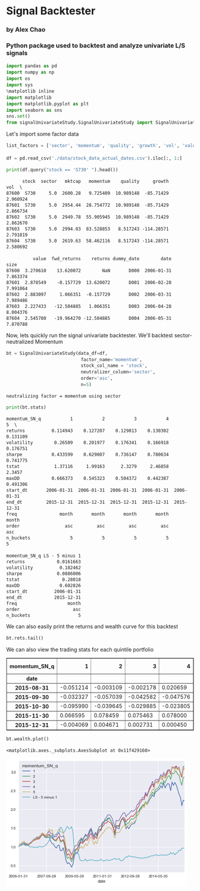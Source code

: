 # Signal Backtester
### by Alex Chao

### Python package used to backtest and analyze univariate L/S signals


```python
import pandas as pd
import numpy as np
import os
import sys
%matplotlib inline
import matplotlib
import matplotlib.pyplot as plt
import seaborn as sns
sns.set()
from signalUnivariateStudy.SignalUnivariateStudy import SignalUnivariateStudy
```

Let's import some factor data



```python
list_factors = ['sector', 'momentum', 'quality', 'growth', 'vol', 'value', 'size']

df = pd.read_csv('./data/stock_data_actual_dates.csv').iloc[:, 1:]

```


```python
print(df.query("stock == 'S730' ").head())
```

          stock  sector   mktcap   momentum    quality     growth       vol  \
    87600  S730     5.0  2600.28   9.725409  10.989148  -85.71429  2.960924
    87601  S730     5.0  2954.44  28.754772  10.989148  -85.71429  2.866734
    87602  S730     5.0  2949.78  55.905945  10.989148  -85.71429  2.862670
    87603  S730     5.0  2994.03  83.528853   8.517243 -114.28571  2.791819
    87604  S730     5.0  2619.63  58.462116   8.517243 -114.28571  2.580692

              value  fwd_returns    returns dummy_date        date      size
    87600  3.270610    13.620072        NaN       D000  2006-01-31  7.863374
    87601  2.878549    -0.157729  13.620072       D001  2006-02-28  7.991064
    87602  2.883097     1.066351  -0.157729       D002  2006-03-31  7.989486
    87603  2.227433   -12.504885   1.066351       D003  2006-04-28  8.004376
    87604  2.545780   -19.964270 -12.504885       D004  2006-05-31  7.870788


Now, lets quickly run the signal univariate backtester. We'll backtest sector-neutralized Momentum


```python
bt = SignalUnivariateStudy(data_df=df,
                            factor_name='momentum',
                            stock_col_name = 'stock',
                            neutralizer_column='sector',
                            order='asc',
                            n=5)

```

    neutralizing factor = momentum using sector



```python
print(bt.stats)
```

    momentum_SN_q           1           2           3           4           5  \
    returns          0.114943    0.127207    0.129813    0.130302    0.131109
    volatility        0.26509    0.201977    0.176341    0.166918    0.176751
    sharpe           0.433599    0.629807    0.736147    0.780634    0.741775
    tstat             1.37116     1.99163      2.3279     2.46858      2.3457
    maxDD            0.666373    0.545323    0.504372    0.442387    0.491306
    start_dt       2006-01-31  2006-01-31  2006-01-31  2006-01-31  2006-01-31
    end_dt         2015-12-31  2015-12-31  2015-12-31  2015-12-31  2015-12-31
    freq                month       month       month       month       month
    order                 asc         asc         asc         asc         asc
    n_buckets               5           5           5           5           5

    momentum_SN_q LS - 5 minus 1
    returns            0.0161663
    volatility          0.182462
    sharpe             0.0886006
    tstat                0.28018
    maxDD               0.602826
    start_dt          2006-01-31
    end_dt            2015-12-31
    freq                   month
    order                    asc
    n_buckets                  5


We can also easily print the returns and wealth curve for this backtest


```python
bt.rets.tail()
```

We can also view the trading stats for each quintile portfolio

<div>
<table border="1" class="dataframe">
  <thead>
    <tr style="text-align: right;">
      <th>momentum_SN_q</th>
      <th>1</th>
      <th>2</th>
      <th>3</th>
      <th>4</th>
      <th>5</th>
      <th>LS - 5 minus 1</th>
    </tr>
    <tr>
      <th>date</th>
      <th></th>
      <th></th>
      <th></th>
      <th></th>
      <th></th>
      <th></th>
    </tr>
  </thead>
  <tbody>
    <tr>
      <th>2015-08-31</th>
      <td>-0.051214</td>
      <td>-0.003109</td>
      <td>-0.002178</td>
      <td>0.020659</td>
      <td>0.021275</td>
      <td>0.072489</td>
    </tr>
    <tr>
      <th>2015-09-30</th>
      <td>-0.032327</td>
      <td>-0.057039</td>
      <td>-0.042582</td>
      <td>-0.047576</td>
      <td>-0.050528</td>
      <td>-0.018201</td>
    </tr>
    <tr>
      <th>2015-10-30</th>
      <td>-0.095990</td>
      <td>-0.039645</td>
      <td>-0.029885</td>
      <td>-0.023805</td>
      <td>-0.018143</td>
      <td>0.077847</td>
    </tr>
    <tr>
      <th>2015-11-30</th>
      <td>0.066595</td>
      <td>0.078459</td>
      <td>0.075463</td>
      <td>0.078000</td>
      <td>0.064924</td>
      <td>-0.001671</td>
    </tr>
    <tr>
      <th>2015-12-31</th>
      <td>-0.004069</td>
      <td>0.004671</td>
      <td>0.002731</td>
      <td>0.000450</td>
      <td>0.005873</td>
      <td>0.009942</td>
    </tr>
  </tbody>
</table>
</div>




```python
bt.wealth.plot()
```




    <matplotlib.axes._subplots.AxesSubplot at 0x11f429160>




![png](output_12_1.png)



```python

```

